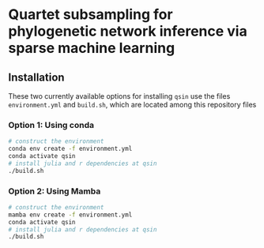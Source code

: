 # Quartet subsampling for phylogenetic network inference via sparse machine learning

## Installation

These two currently available options for installing `qsin` use the files `environment.yml` and `build.sh`, which are located among this repository files

### Option 1: Using conda

```bash
# construct the environment
conda env create -f environment.yml
conda activate qsin
# install julia and r dependencies at qsin
./build.sh 
```

### Option 2: Using Mamba

```bash
# construct the environment
mamba env create -f environment.yml
conda activate qsin
# install julia and r dependencies at qsin
./build.sh
```

